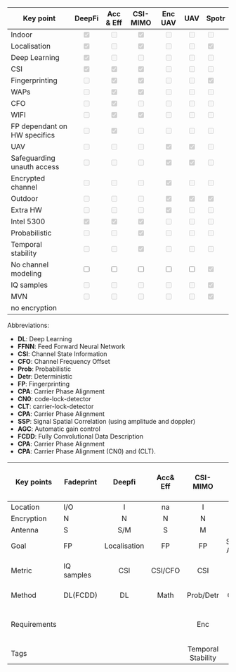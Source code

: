 | Key point                    |                  DeepFi                  |                Acc & Eff                 |                 CSI-MIMO                 |                 Enc UAV                  |                   UAV                    | Spotr                                    |
| ---------------------------- |:----------------------------------------:|:----------------------------------------:|:----------------------------------------:|:----------------------------------------:|:----------------------------------------:| ---------------------------------------- |
| Indoor                       | <input type="checkbox" disabled checked> |     <input type="checkbox" disabled>     | <input type="checkbox" disabled checked> |     <input type="checkbox" disabled>     |     <input type="checkbox" disabled>     | <input type="checkbox" disabled>         |
| Localisation                 | <input type="checkbox" disabled checked> |     <input type="checkbox" disabled>     | <input type="checkbox" disabled checked> |     <input type="checkbox" disabled>     |     <input type="checkbox" disabled>     | <input type="checkbox" disabled checked> |
| Deep Learning                | <input type="checkbox" disabled checked> |     <input type="checkbox" disabled>     |     <input type="checkbox" disabled>     |     <input type="checkbox" disabled>     |     <input type="checkbox" disabled>     | <input type="checkbox" disabled>         |
| CSI                          | <input type="checkbox" disabled checked> | <input type="checkbox" disabled checked> | <input type="checkbox" disabled checked> |     <input type="checkbox" disabled>     |     <input type="checkbox" disabled>     | <input type="checkbox" disabled>         |
| Fingerprinting               |     <input type="checkbox" disabled>     | <input type="checkbox" disabled checked> | <input type="checkbox" disabled checked> |     <input type="checkbox" disabled>     |     <input type="checkbox" disabled>     | <input type="checkbox" disabled checked> |
| WAPs                         |     <input type="checkbox" disabled>     | <input type="checkbox" disabled checked> | <input type="checkbox" disabled checked> |     <input type="checkbox" disabled>     |     <input type="checkbox" disabled>     | <input type="checkbox" disabled>         |
| CFO                          |     <input type="checkbox" disabled>     | <input type="checkbox" disabled checked> |     <input type="checkbox" disabled>     |     <input type="checkbox" disabled>     |     <input type="checkbox" disabled>     | <input type="checkbox" disabled>         |
| WIFI                         |     <input type="checkbox" disabled>     | <input type="checkbox" disabled checked> | <input type="checkbox" disabled checked> |     <input type="checkbox" disabled>     |     <input type="checkbox" disabled>     | <input type="checkbox" disabled>         |
| FP dependant on HW specifics |     <input type="checkbox" disabled>     | <input type="checkbox" disabled checked> |     <input type="checkbox" disabled>     |     <input type="checkbox" disabled>     |     <input type="checkbox" disabled>     | <input type="checkbox" disabled >        |
| UAV                          |     <input type="checkbox" disabled>     |     <input type="checkbox" disabled>     |     <input type="checkbox" disabled>     | <input type="checkbox" disabled checked> | <input type="checkbox" disabled checked> | <input type="checkbox" disabled>         |
| Safeguarding unauth access   |     <input type="checkbox" disabled>     |     <input type="checkbox" disabled>     |     <input type="checkbox" disabled>     | <input type="checkbox" disabled checked> | <input type="checkbox" disabled checked> | <input type="checkbox" disabled>         |
| Encrypted channel            |     <input type="checkbox" disabled>     |     <input type="checkbox" disabled>     |     <input type="checkbox" disabled>     | <input type="checkbox" disabled checked> |     <input type="checkbox" disabled>     | <input type="checkbox" disabled>         |
| Outdoor                      |     <input type="checkbox" disabled>     |     <input type="checkbox" disabled>     |     <input type="checkbox" disabled>     | <input type="checkbox" disabled checked> | <input type="checkbox" disabled checked> | <input type="checkbox" disabled checked> |
| Extra HW                     |     <input type="checkbox" disabled>     |     <input type="checkbox" disabled>     |     <input type="checkbox" disabled>     | <input type="checkbox" disabled checked> |     <input type="checkbox" disabled>     | <input type="checkbox" disabled>         |
| Intel 5300                   | <input type="checkbox" disabled checked> | <input type="checkbox" disabled checked> | <input type="checkbox" disabled checked> |     <input type="checkbox" disabled>     |     <input type="checkbox" disabled>     | <input type="checkbox" disabled>         |
| Probabilistic                |     <input type="checkbox" disabled>     |     <input type="checkbox" disabled>     | <input type="checkbox" disabled checked> |     <input type="checkbox" disabled>     |     <input type="checkbox" disabled>     | <input type="checkbox" disabled>         |
| Temporal stability           |     <input type="checkbox" disabled>     |     <input type="checkbox" disabled>     | <input type="checkbox" disabled checked> |     <input type="checkbox" disabled>     |     <input type="checkbox" disabled>     | <input type="checkbox" disabled>         |
| No channel modeling          |         <input type="checkbox" >         |         <input type="checkbox" >         |         <input type="checkbox" >         |         <input type="checkbox" >         |         <input type="checkbox" >         | <input type="checkbox" disabled checked> |
| IQ samples                   |     <input type="checkbox" disabled>     |     <input type="checkbox" disabled>     |     <input type="checkbox" disabled>     |     <input type="checkbox" disabled>     |     <input type="checkbox" disabled>     | <input type="checkbox" disabled checked> |
| MVN                          |     <input type="checkbox" disabled>     |     <input type="checkbox" disabled>     |     <input type="checkbox" disabled>     |     <input type="checkbox" disabled>     |     <input type="checkbox" disabled>     | <input type="checkbox" disabled checked> |
| no encryption                |                                          |                                          |                                          |                                          |                                          |                                          |


Abbreviations:
- **DL**: Deep Learning
- **FFNN**: Feed Forward Neural Network
- **CSI**: Channel State Information
- **CFO**: Channel Frequency Offset
- **Prob**: Probabilistic
- **Detr**: Deterministic
- **FP**: Fingerprinting
- **CPA**: Carrier Phase Alignment
- **CN0**: code-lock-detector
- **CLT**: carrier-lock-detector
- **CPA**: Carrier Phase Alignment
- **SSP**: Signal Spatial Correlation (using amplitude and doppler)
- **AGC**: Automatic gain control
- **FCDD**: Fully Convolutional Data Description
- **CPA**: Carrier Phase Alignment
- **CPA**: Carrier Phase Alignment
 (CN0) and  (CLT).

| Key points   | Fadeprint  |    Deepfi    | Acc& Eff |      CSI-MIMO      |   (enc) UAV   |      Spotr       | Handheld receivers (moving GNSS) |       Military Signals       |          NN LTE          |
| ------------ | ---------- |:------------:|:--------:|:------------------:|:-------------:|:----------------:|:--------------------------------:|:----------------------------:|:------------------------:|
| Location     | I/O        |      I       |    na    |         I          |       O       |        O         |               I/O                |             I/O              |           I/O            |
| Encryption   | N          |      N       |    N     |         N          |       Y       |        N         |                N                 |             N/Y              |            N             |
| Antenna      | S          |     S/M      |    S     |         M          |      NA       |        S         |                S                 |              M               |            S             |
| Goal         | FP         | Localisation |    FP    |         FP         | Shield-Access |        FP        |                FP                |              FP              |    FP / Localisation     |
| Metric       | IQ samples |     CSI      | CSI/CFO  |        CSI         |      NA       | CPA / IQ samples |               SSP                |     AGC / CA code power      | CSI (Channel parameters) |
| Method       | DL(FCDD)   |      DL      |   Math   |     Prob/Detr      |    Crypto     |     CN0/CLT      |                                  |      cross correlation       |           FFNN           |
| Requirements |            |              |          |        Enc         |      Enc      |                  |             Movement             | Presence enc military signal |                          |
| Tags         |            |              |          | Temporal Stability |      UAV      |                  |                                  |                              |                          |
